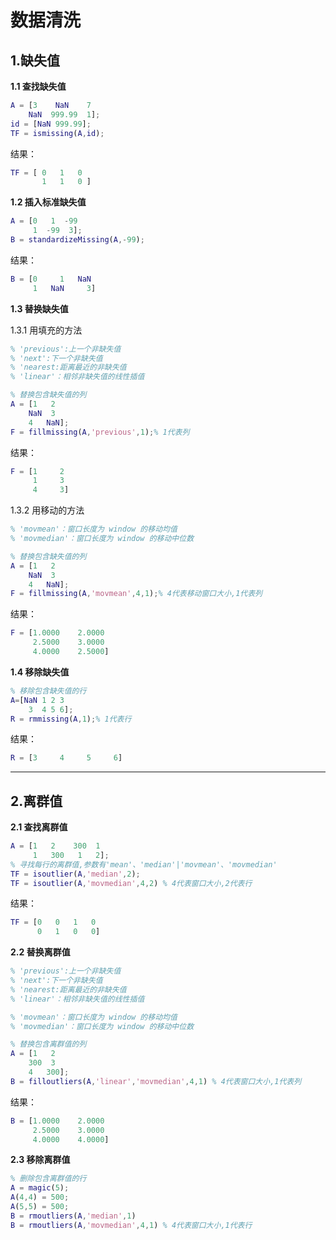 # 数据清洗 

## 1.缺失值

**1.1 查找缺失值**

```matlab
A = [3    NaN    7
    NaN  999.99  1];
id = [NaN 999.99];
TF = ismissing(A,id);
```

结果：

```matlab
TF = [ 0   1   0
       1   1   0 ]
```

**1.2 插入标准缺失值**

```matlab
A = [0   1  -99
     1  -99  3];
B = standardizeMissing(A,-99);
```

结果：

```matlab
B = [0     1   NaN
     1   NaN     3]
```

**1.3 替换缺失值**

1.3.1 用填充的方法

```matlab
% 'previous':上一个非缺失值
% 'next':下一个非缺失值
% 'nearest:距离最近的非缺失值
% 'linear'：相邻非缺失值的线性插值

% 替换包含缺失值的列
A = [1   2 
    NaN  3 
    4   NaN];
F = fillmissing(A,'previous',1);% 1代表列
```

结果：

```matlab
F = [1     2
     1     3
     4     3]
```

1.3.2 用移动的方法

```matlab
% 'movmean'：窗口长度为 window 的移动均值
% 'movmedian'：窗口长度为 window 的移动中位数

% 替换包含缺失值的列
A = [1   2 
    NaN  3 
    4   NaN];
F = fillmissing(A,'movmean',4,1);% 4代表移动窗口大小,1代表列
```

结果：

```matlab
F = [1.0000    2.0000
     2.5000    3.0000
     4.0000    2.5000]
```

**1.4 移除缺失值**

```matlab
% 移除包含缺失值的行
A=[NaN 1 2 3
    3  4 5 6];
R = rmmissing(A,1);% 1代表行
```

结果：

```matlab
R = [3     4     5     6]
```

---

## 2.离群值

**2.1 查找离群值**

```matlab
A = [1   2    300  1 
     1   300   1   2];
% 寻找每行的离群值,参数有'mean'、'median'|'movmean'、'movmedian'
TF = isoutlier(A,'median',2); 
TF = isoutlier(A,'movmedian',4,2) % 4代表窗口大小,2代表行
```

结果：

```matlab
TF = [0   0   1   0
      0   1   0   0]
```

**2.2 替换离群值**

```matlab
% 'previous':上一个非缺失值
% 'next':下一个非缺失值
% 'nearest:距离最近的非缺失值
% 'linear'：相邻非缺失值的线性插值 

% 'movmean'：窗口长度为 window 的移动均值
% 'movmedian'：窗口长度为 window 的移动中位数

% 替换包含离群值的列
A = [1   2 
    300  3 
    4   300];
B = filloutliers(A,'linear','movmedian',4,1) % 4代表窗口大小,1代表列
```

结果：

```matlab
B = [1.0000    2.0000
     2.5000    3.0000
     4.0000    4.0000]
```

**2.3 移除离群值**

```matlab
% 删除包含离群值的行
A = magic(5);
A(4,4) = 500;
A(5,5) = 500;
B = rmoutliers(A,'median',1)
B = rmoutliers(A,'movmedian',4,1) % 4代表窗口大小,1代表行
```
